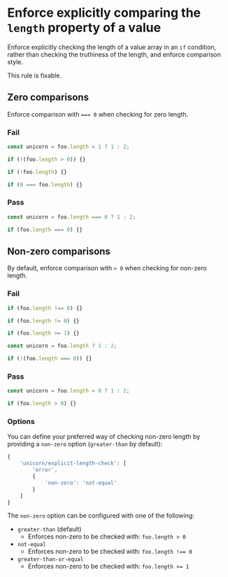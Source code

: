 # Enforce explicitly comparing the `length` property of a value

Enforce explicitly checking the length of a value array in an `if` condition, rather than checking the truthiness of the length, and enforce comparison style.

This rule is fixable.

## Zero comparisons

Enforce comparison with `=== 0` when checking for zero length.
### Fail

```js
const unicorn = foo.length < 1 ? 1 : 2;
```

```js
if (!(foo.length > 0)) {}
```

```js
if (!foo.length) {}
```

```js
if (0 === foo.length) {}
```

### Pass

```js
const unicorn = foo.length === 0 ? 1 : 2;
```

```js
if (foo.length === 0) {}
```

## Non-zero comparisons

By default, enforce comparison with `> 0` when checking for non-zero length.

### Fail

```js
if (foo.length !== 0) {}
```

```js
if (foo.length != 0) {}
```

```js
if (foo.length >= 1) {}
```

```js
const unicorn = foo.length ? 1 : 2;
```

```js
if (!(foo.length === 0)) {}
```

### Pass

```js
const unicorn = foo.length > 0 ? 1 : 2;
```

```js
if (foo.length > 0) {}
```

### Options

You can define your preferred way of checking non-zero length by providing a `non-zero` option (`greater-than` by default):

```js
{
	'unicorn/explicit-length-check': [
		'error',
		{
			'non-zero': 'not-equal'
		}
	]
}
```

The `non-zero` option can be configured with one of the following:

- `greater-than` (default)
	- Enforces non-zero to be checked with: `foo.length > 0`
- `not-equal`
	- Enforces non-zero to be checked with: `foo.length !== 0`
- `greater-than-or-equal`
	- Enforces non-zero to be checked with: `foo.length >= 1`


